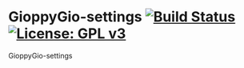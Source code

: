 GioppyGio-settings [![Build Status](https://travis-ci.org/persianpros/GioppyGio-settings.svg?branch=master)](https://travis-ci.org/persianpros/GioppyGio-settings) [![License: GPL v3](https://img.shields.io/badge/License-GPLv3-blue.svg)](https://www.gnu.org/licenses/gpl-3.0)
==================
GioppyGio-settings
